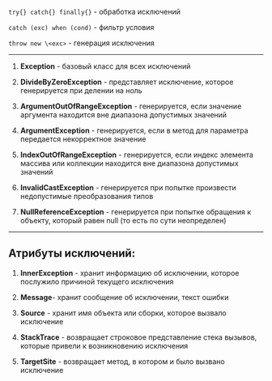 `try{} catch{} finally{}` - обработка исключений

`catch (exc) when (cond)` - фильтр условия

`throw new \<exc>` - генерация исключения

---

1. **Exception** - базовый класс для всех исключений
    
2. **DivideByZeroException** - представляет исключение, которое генерируется при делении на ноль
    
3. **ArgumentOutOfRangeException** - генерируется, если значение аргумента находится вне диапазона допустимых значений
    
4. **ArgumentException** - генерируется, если в метод для параметра передается некорректное значение
    
5. **IndexOutOfRangeException** - генерируется, если индекс элемента массива или коллекции находится вне диапазона допустимых значений
    
6. **InvalidCastException** - генерируется при попытке произвести недопустимые преобразования типов
    
7. **NullReferenceException** - генерируется при попытке обращения к объекту, который равен null (то есть по сути неопределен)
    

---

## Атрибуты исключений:

1. **InnerException** - хранит информацию об исключении, которое послужило причиной текущего исключения
    
2. **Message**- хранит сообщение об исключении, текст ошибки
    
3. **Source** - хранит имя объекта или сборки, которое вызвало исключение
    
4. **StackTrace** - возвращает строковое представление стека вызывов, которые привели к возникновению исключения
    
5. **TargetSite** - возвращает метод, в котором и было вызвано исключение